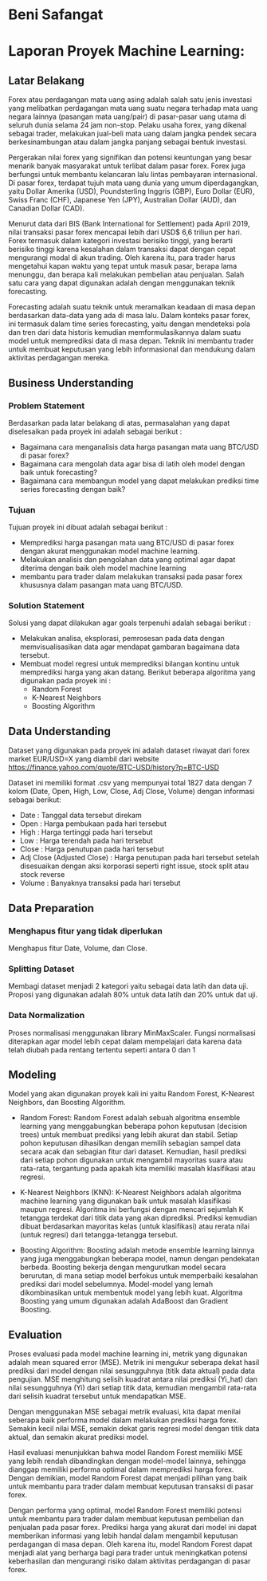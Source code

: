 # Beni Safangat
# Laporan Proyek Machine Learning:

## Latar Belakang
Forex atau perdagangan mata uang asing adalah salah satu jenis investasi yang melibatkan perdagangan mata uang suatu negara terhadap mata uang negara lainnya (pasangan mata uang/pair) di pasar-pasar uang utama di seluruh dunia selama 24 jam non-stop. Pelaku usaha forex, yang dikenal sebagai trader, melakukan jual-beli mata uang dalam jangka pendek secara berkesinambungan atau dalam jangka panjang sebagai bentuk investasi.

Pergerakan nilai forex yang signifikan dan potensi keuntungan yang besar menarik banyak masyarakat untuk terlibat dalam pasar forex. Forex juga berfungsi untuk membantu kelancaran lalu lintas pembayaran internasional. Di pasar forex, terdapat tujuh mata uang dunia yang umum diperdagangkan, yaitu Dollar Amerika (USD), Poundsterling Inggris (GBP), Euro Dollar (EUR), Swiss Franc (CHF), Japanese Yen (JPY), Australian Dollar (AUD), dan Canadian Dollar (CAD).

Menurut data dari BIS (Bank International for Settlement) pada April 2019, nilai transaksi pasar forex mencapai lebih dari USD$ 6,6 triliun per hari. Forex termasuk dalam kategori investasi berisiko tinggi, yang berarti berisiko tinggi karena kesalahan dalam transaksi dapat dengan cepat mengurangi modal di akun trading. Oleh karena itu, para trader harus mengetahui kapan waktu yang tepat untuk masuk pasar, berapa lama menunggu, dan berapa kali melakukan pembelian atau penjualan. Salah satu cara yang dapat digunakan adalah dengan menggunakan teknik forecasting.

Forecasting adalah suatu teknik untuk meramalkan keadaan di masa depan berdasarkan data-data yang ada di masa lalu. Dalam konteks pasar forex, ini termasuk dalam time series forecasting, yaitu dengan mendeteksi pola dan tren dari data historis kemudian memformulasikannya dalam suatu model untuk memprediksi data di masa depan. Teknik ini membantu trader untuk membuat keputusan yang lebih informasional dan mendukung dalam aktivitas perdagangan mereka.

## Business Understanding
### Problem Statement
Berdasarkan pada latar belakang di atas, permasalahan yang dapat diselesaikan pada proyek ini adalah sebagai berikut :

* Bagaimana cara menganalisis data harga pasangan mata uang BTC/USD di pasar forex?
* Bagaimana cara mengolah data agar bisa di latih oleh model dengan baik untuk forecasting?
* Bagaimana cara membangun model yang dapat melakukan prediksi time series forecasting dengan baik?

### Tujuan
Tujuan proyek ini dibuat adalah sebagai berikut :

* Memprediksi harga pasangan mata uang BTC/USD di pasar forex dengan akurat menggunakan model machine learning.
* Melakukan analisis dan pengolahan data yang optimal agar dapat diterima dengan baik oleh model machine learning
* membantu para trader dalam melakukan transaksi pada pasar forex khususnya dalam pasangan mata uang BTC/USD.

### Solution Statement
Solusi yang dapat dilakukan agar goals terpenuhi adalah sebagai berikut :

* Melakukan analisa, eksplorasi, pemrosesan pada data dengan memvisualisasikan data agar mendapat gambaran bagaimana data tersebut.
* Membuat model regresi untuk memprediksi bilangan kontinu untuk memprediksi harga yang akan datang. Berikut beberapa algoritma yang digunakan pada proyek ini :
  * Random Forest
  * K-Nearest Neighbors
  * Boosting Algorithm

## Data Understanding
Dataset yang digunakan pada proyek ini adalah dataset riwayat dari forex market EUR/USD=X yang diambil dari website  https://finance.yahoo.com/quote/BTC-USD/history?p=BTC-USD

Dataset ini memiliki format .csv yang mempunyai total 1827 data dengan 7 kolom (Date, Open, High, Low, Close, Adj Close, Volume) dengan informasi sebagai berikut:

* Date : Tanggal data tersebut direkam
* Open : Harga pembukaan pada hari tersebut
* High : Harga tertinggi pada hari tersebut
* Low : Harga terendah pada hari tersebut
* Close : Harga penutupan pada hari tersebut
* Adj Close (Adjusted Close) : Harga penutupan pada hari tersebut setelah disesuaikan dengan aksi korporasi seperti right issue, stock split atau stock reverse
* Volume : Banyaknya transaksi pada hari tersebut

## Data Preparation
### Menghapus fitur yang tidak diperlukan
Menghapus fitur Date, Volume, dan Close. 

### Splitting Dataset
Membagi dataset menjadi 2 kategori yaitu sebagai data latih dan data uji. Proposi yang digunakan adalah 80% untuk data latih dan 20% untuk dat uji.

### Data Normalization
Proses normalisasi menggunakan library MinMaxScaler. Fungsi normalisasi diterapkan agar model lebih cepat dalam mempelajari data karena data telah diubah pada rentang tertentu seperti antara 0 dan 1

## Modeling
Model yang akan digunakan proyek kali ini yaitu Random Forest, K-Nearest Neighbors, dan Boosting Algorithm.

* Random Forest:
Random Forest adalah sebuah algoritma ensemble learning yang menggabungkan beberapa pohon keputusan (decision trees) untuk membuat prediksi yang lebih akurat dan stabil. Setiap pohon keputusan dihasilkan dengan memilih sebagian sampel data secara acak dan sebagian fitur dari dataset. Kemudian, hasil prediksi dari setiap pohon digunakan untuk mengambil mayoritas suara atau rata-rata, tergantung pada apakah kita memiliki masalah klasifikasi atau regresi.

* K-Nearest Neighbors (KNN):
K-Nearest Neighbors adalah algoritma machine learning yang digunakan baik untuk masalah klasifikasi maupun regresi. Algoritma ini berfungsi dengan mencari sejumlah K tetangga terdekat dari titik data yang akan diprediksi. Prediksi kemudian dibuat berdasarkan mayoritas kelas (untuk klasifikasi) atau rerata nilai (untuk regresi) dari tetangga-tetangga tersebut.

* Boosting Algorithm:
Boosting adalah metode ensemble learning lainnya yang juga menggabungkan beberapa model, namun dengan pendekatan berbeda. Boosting bekerja dengan mengurutkan model secara berurutan, di mana setiap model berfokus untuk memperbaiki kesalahan prediksi dari model sebelumnya. Model-model yang lemah dikombinasikan untuk membentuk model yang lebih kuat. Algoritma Boosting yang umum digunakan adalah AdaBoost dan Gradient Boosting.

## Evaluation
Proses evaluasi pada model machine learning ini, metrik yang digunakan adalah mean squared error (MSE). Metrik ini mengukur seberapa dekat hasil prediksi dari model dengan nilai sesungguhnya (titik data aktual) pada data pengujian. MSE menghitung selisih kuadrat antara nilai prediksi (Yi_hat) dan nilai sesungguhnya (Yi) dari setiap titik data, kemudian mengambil rata-rata dari selisih kuadrat tersebut untuk mendapatkan MSE.

Dengan menggunakan MSE sebagai metrik evaluasi, kita dapat menilai seberapa baik performa model dalam melakukan prediksi harga forex. Semakin kecil nilai MSE, semakin dekat garis regresi model dengan titik data aktual, dan semakin akurat prediksi model.

Hasil evaluasi menunjukkan bahwa model Random Forest memiliki MSE yang lebih rendah dibandingkan dengan model-model lainnya, sehingga dianggap memiliki performa optimal dalam memprediksi harga forex. Dengan demikian, model Random Forest dapat menjadi pilihan yang baik untuk membantu para trader dalam membuat keputusan transaksi di pasar forex.

Dengan performa yang optimal, model Random Forest memiliki potensi untuk membantu para trader dalam membuat keputusan pembelian dan penjualan pada pasar forex. Prediksi harga yang akurat dari model ini dapat memberikan informasi yang lebih handal dalam mengambil keputusan perdagangan di masa depan. Oleh karena itu, model Random Forest dapat menjadi alat yang berharga bagi para trader untuk meningkatkan potensi keberhasilan dan mengurangi risiko dalam aktivitas perdagangan di pasar forex.
